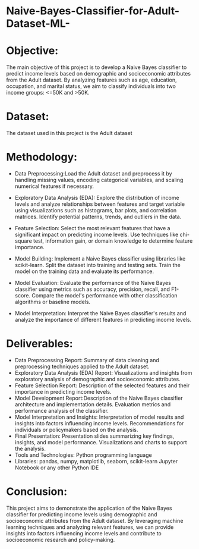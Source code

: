# Naive-Bayes-Classifier-for-Adult-Dataset-ML-

# Objective:
The main objective of this project is to develop a Naive Bayes classifier to predict income levels based on demographic and socioeconomic attributes from the Adult dataset. By analyzing features such as age, education, occupation, and marital status, we aim to classify individuals into two income groups: <=50K and >50K.

# Dataset:
The dataset used in this project is the Adult dataset

# Methodology:
* Data Preprocessing:Load the Adult dataset and preprocess it by handling missing values, encoding categorical variables, and scaling numerical features if necessary.
  
* Exploratory Data Analysis (EDA): Explore the distribution of income levels and analyze relationships between features and target variable using visualizations such as 
  histograms, bar plots, and correlation matrices.
  Identify potential patterns, trends, and outliers in the data.
  
* Feature Selection: Select the most relevant features that have a significant impact on predicting income levels.
  Use techniques like chi-square test, information gain, or domain knowledge to determine feature importance.

* Model Building: Implement a Naive Bayes classifier using libraries like scikit-learn.
Split the dataset into training and testing sets.
Train the model on the training data and evaluate its performance.
* Model Evaluation:
Evaluate the performance of the Naive Bayes classifier using metrics such as accuracy, precision, recall, and F1-score.
Compare the model's performance with other classification algorithms or baseline models.
* Model Interpretation:
Interpret the Naive Bayes classifier's results and analyze the importance of different features in predicting income levels.

# Deliverables:
* Data Preprocessing Report:
Summary of data cleaning and preprocessing techniques applied to the Adult dataset.
* Exploratory Data Analysis (EDA) Report:
Visualizations and insights from exploratory analysis of demographic and socioeconomic attributes.
* Feature Selection Report:
Description of the selected features and their importance in predicting income levels.
* Model Development Report:Description of the Naive Bayes classifier architecture and implementation details.
Evaluation metrics and performance analysis of the classifier.
* Model Interpretation and Insights:
Interpretation of model results and insights into factors influencing income levels.
Recommendations for individuals or policymakers based on the analysis.
* Final Presentation:
Presentation slides summarizing key findings, insights, and model performance.
Visualizations and charts to support the analysis.
* Tools and Technologies:
Python programming language
* Libraries: pandas, numpy, matplotlib, seaborn, scikit-learn
Jupyter Notebook or any other Python IDE

# Conclusion:
This project aims to demonstrate the application of the Naive Bayes classifier for predicting income levels using demographic and socioeconomic attributes from the Adult dataset. By leveraging machine learning techniques and analyzing relevant features, we can provide insights into factors influencing income levels and contribute to socioeconomic research and policy-making.
